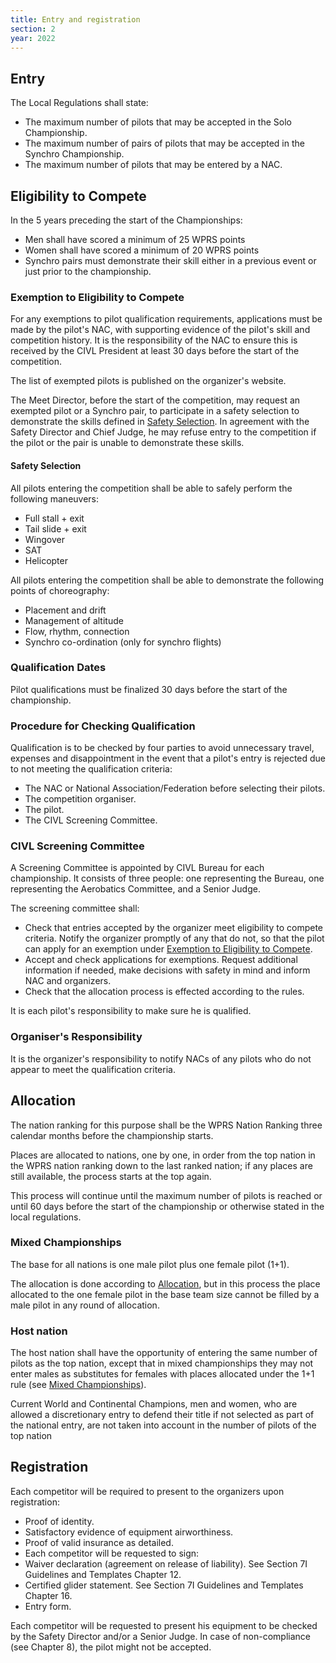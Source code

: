 ```yaml
---
title: Entry and registration
section: 2
year: 2022
---
```


## Entry

The Local Regulations shall state:

* The maximum number of pilots that may be accepted in the Solo Championship.
* The maximum number of pairs of pilots that may be accepted in the Synchro Championship.
* The maximum number of pilots that may be entered by a NAC.

## Eligibility to Compete

In the 5 years preceding the start of the Championships:
* Men shall have scored a minimum of 25 WPRS points
* Women shall have scored a minimum of 20 WPRS points
* Synchro pairs must demonstrate their skill either in a previous event or just prior to the championship.

### Exemption to Eligibility to Compete

For any exemptions to pilot qualification requirements, applications
must be made by the pilot's NAC, with supporting evidence of the pilot's
skill and competition history. It is the responsibility of the NAC to
ensure this is received by the CIVL President at least 30 days before
the start of the competition.

The list of exempted pilots is published on the organizer's website.

The Meet Director, before the start of the competition, may request an
exempted pilot or a Synchro pair, to participate in a safety selection
to demonstrate the skills defined in [Safety Selection](##). In agreement with the
Safety Director and Chief Judge, he may refuse entry to the competition
if the pilot or the pair is unable to demonstrate these skills.

#### Safety Selection

All pilots entering the competition shall be able to safely perform the
following maneuvers:
* Full stall + exit
* Tail slide + exit
* Wingover
* SAT
* Helicopter

All pilots entering the competition shall be able to demonstrate the
following points of choreography:
* Placement and drift
* Management of altitude
* Flow, rhythm, connection
* Synchro co-ordination (only for synchro flights)

### Qualification Dates

Pilot qualifications must be finalized 30 days before the start of the
championship.

### Procedure for Checking Qualification

Qualification is to be checked by four parties to avoid unnecessary
travel, expenses and disappointment in the event that a pilot's entry is
rejected due to not meeting the qualification criteria:
* The NAC or National Association/Federation before selecting their pilots.
* The competition organiser.
* The pilot.
* The CIVL Screening Committee.

### CIVL Screening Committee

A Screening Committee is appointed by CIVL Bureau for each championship.
It consists of three people: one representing the Bureau, one
representing the Aerobatics Committee, and a Senior Judge.

The screening committee shall:
* Check that entries accepted by the organizer meet eligibility to compete criteria. Notify the organizer promptly of any that do not, so that the pilot can apply for an exemption under [Exemption to Eligibility to Compete](##).
* Accept and check applications for exemptions. Request additional information if needed, make decisions with safety in mind and inform NAC and organizers.
* Check that the allocation process is effected according to the rules.

It is each pilot's responsibility to make sure he is qualified.

### Organiser's Responsibility

It is the organizer's responsibility to notify NACs of any pilots who do
not appear to meet the qualification criteria.

## Allocation

The nation ranking for this purpose shall be the WPRS Nation Ranking
three calendar months before the championship starts.

Places are allocated to nations, one by one, in order from the top
nation in the WPRS nation ranking down to the last ranked nation; if any
places are still available, the process starts at the top again.

This process will continue until the maximum number of pilots is reached
or until 60 days before the start of the championship or otherwise
stated in the local regulations.

### Mixed Championships

The base for all nations is one male pilot plus one female pilot (1+1).

The allocation is done according to [Allocation](##), but in this process the place
allocated to the one female pilot in the base team size cannot be filled
by a male pilot in any round of allocation.

### Host nation

The host nation shall have the opportunity of entering the same number
of pilots as the top nation, except that in mixed championships they may
not enter males as substitutes for females with places allocated under
the 1+1 rule (see [Mixed Championships](##)).

Current World and Continental Champions, men and women, who are allowed
a discretionary entry to defend their title if not selected as part of
the national entry, are not taken into account in the number of pilots
of the top nation

## Registration

Each competitor will be required to present to the organizers upon
registration:
* Proof of identity.
* Satisfactory evidence of equipment airworthiness.
* Proof of valid insurance as detailed.
* Each competitor will be requested to sign:
* Waiver declaration (agreement on release of liability). See Section 7I Guidelines and Templates Chapter 12.
* Certified glider statement. See Section 7I Guidelines and Templates Chapter 16.
* Entry form.

Each competitor will be requested to present his equipment to be checked
by the Safety Director and/or a Senior Judge. In case of non-compliance
(see Chapter 8), the pilot might not be accepted.
